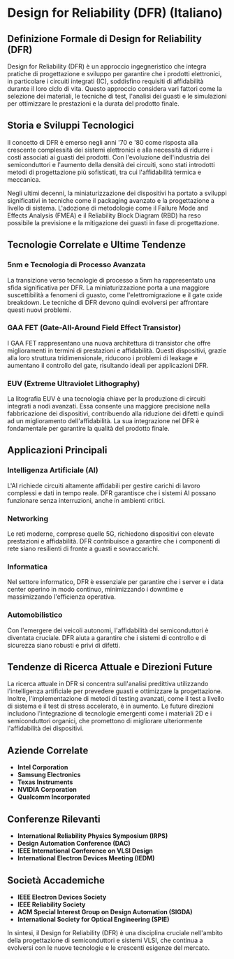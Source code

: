 # Design for Reliability (DFR) (Italiano)

## Definizione Formale di Design for Reliability (DFR)

Design for Reliability (DFR) è un approccio ingegneristico che integra pratiche di progettazione e sviluppo per garantire che i prodotti elettronici, in particolare i circuiti integrati (IC), soddisfino requisiti di affidabilità durante il loro ciclo di vita. Questo approccio considera vari fattori come la selezione dei materiali, le tecniche di test, l'analisi dei guasti e le simulazioni per ottimizzare le prestazioni e la durata del prodotto finale.

## Storia e Sviluppi Tecnologici

Il concetto di DFR è emerso negli anni '70 e '80 come risposta alla crescente complessità dei sistemi elettronici e alla necessità di ridurre i costi associati ai guasti dei prodotti. Con l'evoluzione dell'industria dei semiconduttori e l'aumento della densità dei circuiti, sono stati introdotti metodi di progettazione più sofisticati, tra cui l'affidabilità termica e meccanica.

Negli ultimi decenni, la miniaturizzazione dei dispositivi ha portato a sviluppi significativi in tecniche come il packaging avanzato e la progettazione a livello di sistema. L'adozione di metodologie come il Failure Mode and Effects Analysis (FMEA) e il Reliability Block Diagram (RBD) ha reso possibile la previsione e la mitigazione dei guasti in fase di progettazione.

## Tecnologie Correlate e Ultime Tendenze

### 5nm e Tecnologia di Processo Avanzata

La transizione verso tecnologie di processo a 5nm ha rappresentato una sfida significativa per DFR. La miniaturizzazione porta a una maggiore suscettibilità a fenomeni di guasto, come l'elettromigrazione e il gate oxide breakdown. Le tecniche di DFR devono quindi evolversi per affrontare questi nuovi problemi.

### GAA FET (Gate-All-Around Field Effect Transistor)

I GAA FET rappresentano una nuova architettura di transistor che offre miglioramenti in termini di prestazioni e affidabilità. Questi dispositivi, grazie alla loro struttura tridimensionale, riducono i problemi di leakage e aumentano il controllo del gate, risultando ideali per applicazioni DFR.

### EUV (Extreme Ultraviolet Lithography)

La litografia EUV è una tecnologia chiave per la produzione di circuiti integrati a nodi avanzati. Essa consente una maggiore precisione nella fabbricazione dei dispositivi, contribuendo alla riduzione dei difetti e quindi ad un miglioramento dell'affidabilità. La sua integrazione nel DFR è fondamentale per garantire la qualità del prodotto finale.

## Applicazioni Principali

### Intelligenza Artificiale (AI)

L'AI richiede circuiti altamente affidabili per gestire carichi di lavoro complessi e dati in tempo reale. DFR garantisce che i sistemi AI possano funzionare senza interruzioni, anche in ambienti critici.

### Networking

Le reti moderne, comprese quelle 5G, richiedono dispositivi con elevate prestazioni e affidabilità. DFR contribuisce a garantire che i componenti di rete siano resilienti di fronte a guasti e sovraccarichi.

### Informatica

Nel settore informatico, DFR è essenziale per garantire che i server e i data center operino in modo continuo, minimizzando i downtime e massimizzando l'efficienza operativa.

### Automobilistico

Con l'emergere dei veicoli autonomi, l'affidabilità dei semiconduttori è diventata cruciale. DFR aiuta a garantire che i sistemi di controllo e di sicurezza siano robusti e privi di difetti.

## Tendenze di Ricerca Attuale e Direzioni Future

La ricerca attuale in DFR si concentra sull'analisi predittiva utilizzando l'intelligenza artificiale per prevedere guasti e ottimizzare la progettazione. Inoltre, l'implementazione di metodi di testing avanzati, come il test a livello di sistema e il test di stress accelerato, è in aumento. Le future direzioni includono l'integrazione di tecnologie emergenti come i materiali 2D e i semiconduttori organici, che promettono di migliorare ulteriormente l'affidabilità dei dispositivi.

## Aziende Correlate

- **Intel Corporation**
- **Samsung Electronics**
- **Texas Instruments**
- **NVIDIA Corporation**
- **Qualcomm Incorporated**

## Conferenze Rilevanti

- **International Reliability Physics Symposium (IRPS)**
- **Design Automation Conference (DAC)**
- **IEEE International Conference on VLSI Design**
- **International Electron Devices Meeting (IEDM)**

## Società Accademiche

- **IEEE Electron Devices Society**
- **IEEE Reliability Society**
- **ACM Special Interest Group on Design Automation (SIGDA)**
- **International Society for Optical Engineering (SPIE)**

In sintesi, il Design for Reliability (DFR) è una disciplina cruciale nell'ambito della progettazione di semiconduttori e sistemi VLSI, che continua a evolversi con le nuove tecnologie e le crescenti esigenze del mercato.